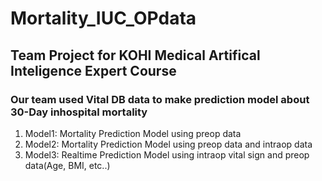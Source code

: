 # Mortality_IUC_OPdata

## Team Project for KOHI Medical Artifical Inteligence Expert Course
### Our team used Vital DB data to make prediction model about 30-Day inhospital mortality
1. Model1: Mortality Prediction Model using preop data
2. Model2: Mortality Prediction Model using preop data and intraop data
3. Model3: Realtime Prediction Model using intraop vital sign and preop data(Age, BMI, etc..)
